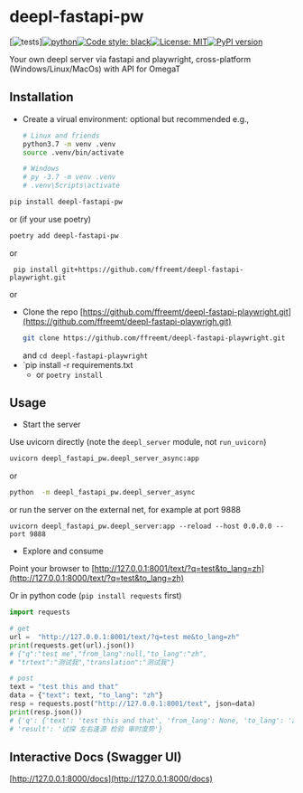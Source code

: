 # deepl-fastapi-pw
<!--- repo-name  pypi-name  mod_name func_name --->
[![tests](https://github.com/ffreemt/deepl-fastapi-playwright/actions/workflows/routine-tests.yml/badge.svg)][![python](https://img.shields.io/static/v1?label=python+&message=3.7%2B&color=blue)](https://img.shields.io/static/v1?label=python+&message=3.7%2B&color=blue)[![Code style: black](https://img.shields.io/badge/code%20style-black-000000.svg)](https://github.com/psf/black)[![License: MIT](https://img.shields.io/badge/License-MIT-yellow.svg)](https://opensource.org/licenses/MIT)[![PyPI version](https://badge.fury.io/py/deepl-fastapi.svg)](https://badge.fury.io/py/deepl-fastapi-pw)

Your own deepl server via fastapi and playwright, cross-platform (Windows/Linux/MacOs) with API for OmegaT

## Installation
*   Create a virual environment: optional but recommended
    e.g.,
    ```bash
    # Linux and friends
    python3.7 -m venv .venv
    source .venv/bin/activate

    # Windows
    # py -3.7 -m venv .venv
    # .venv\Scripts\activate
    ```

```bash
pip install deepl-fastapi-pw
```
or (if your use poetry)
```bash
poetry add deepl-fastapi-pw
```
or
```
 pip install git+https://github.com/ffreemt/deepl-fastapi-playwright.git
```
or
*   Clone the repo [https://github.com/ffreemt/deepl-fastapi-playwright.git](https://github.com/ffreemt/deepl-fastapi-playwrigh.git)
    ```bash
    git clone https://github.com/ffreemt/deepl-fastapi-playwright.git
    ```
    and `cd deepl-fastapi-playwright`
*   `pip install -r requirements.txt
    * or ``poetry install``

## Usage

*   Start the server

Use uvicorn directly (note the `deepl_server` module, not `run_uvicorn`)
```bash
uvicorn deepl_fastapi_pw.deepl_server_async:app
```

or
```bash
python  -m deepl_fastapi_pw.deepl_server_async
```

or run the server on the external net, for example at port 9888
```
uvicorn deepl_fastapi_pw.deepl_server:app --reload --host 0.0.0.0 --port 9888
```

*   Explore and consume

Point your browser to [http://127.0.0.1:8001/text/?q=test&to_lang=zh](http://127.0.0.1:8000/text/?q=test&to_lang=zh)

Or in python code (`pip install requests` first)
```python
import requests

# get
url =  "http://127.0.0.1:8001/text/?q=test me&to_lang=zh"
print(requests.get(url).json())
# {"q":"test me","from_lang":null,"to_lang":"zh",
# "trtext":"测试我","translation":"测试我"}

# post
text = "test this and that"
data = {"text": text, "to_lang": "zh"}
resp = requests.post("http://127.0.0.1:8001/text", json=data)
print(resp.json())
# {'q': {'text': 'test this and that', 'from_lang': None, 'to_lang': 'zh', 'description': None},
# 'result': '试探 左右逢源 检验 审时度势'}

```

## Interactive Docs (Swagger UI)

 [http://127.0.0.1:8000/docs](http://127.0.0.1:8000/docs)

